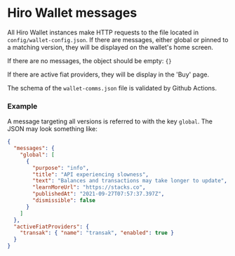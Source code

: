 # Hiro Wallet messages

All Hiro Wallet instances make HTTP requests to the file located in `config/wallet-config.json`. If there are messages, either global or pinned to a matching version, they will be displayed on the wallet's home screen.

If there are no messages, the object should be empty: `{}`

If there are active fiat providers, they will be display in the 'Buy' page.

The schema of the `wallet-comms.json` file is validated by Github Actions.

### Example

A message targeting all versions is referred to with the key `global`. The JSON may look something like:

```json
{
  "messages": {
    "global": [
      {
        "purpose": "info",
        "title": "API experiencing slowness",
        "text": "Balances and transactions may take longer to update",
        "learnMoreUrl": "https://stacks.co",
        "publishedAt": "2021-09-27T07:57:37.397Z",
        "dismissible": false
      }
    ]
  },
  "activeFiatProviders": {
    "transak": { "name": "transak", "enabled": true }
  }
}
```
